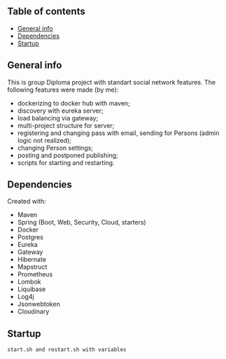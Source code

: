 ## Table of contents
* [General info](#general-info)
* [Dependencies](#dependencies)
* [Startup](#startup)

## General info
This is group Diploma project with standart social network features.
The following features were made (by me):
* dockerizing to docker hub with maven;
* discovery with eureka server;
* load balancing via gateway;
* multi-project structure for server;
* registering and changing pass with email, sending for Persons (admin logic not realized);
* changing Person settings;
* posting and postponed publishing;
* scripts for starting and restarting.

## Dependencies
Created with:
* Maven
* Spring (Boot, Web, Security, Cloud, starters)
* Docker
* Postgres
* Eureka
* Gateway
* Hibernate
* Mapstruct
* Prometheus
* Lombok
* Liquibase
* Log4j
* Jsonwebtoken
* Cloudinary

## Startup
```
start.sh and restart.sh with variables
```
